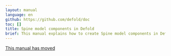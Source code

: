 ```yaml
---
layout: manual
language: en
github: https://github.com/defold/doc
toc: []
title: Spine model components in Defold
brief: This manual explains how to create Spine model components in Defold.
---
```


[This manual has moved](/extension-spine)